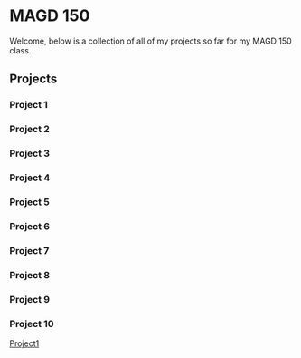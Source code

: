 # MAGD 150

Welcome, below is a collection of all of my projects so far for my MAGD 150 class.

## Projects

### Project 1

### Project 2

### Project 3

### Project 4

### Project 5

### Project 6

### Project 7

### Project 8

### Project 9

### Project 10

[Project1](s19magd150lab01_Marinkovic.pde)

